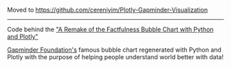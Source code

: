 Moved to https://github.com/cereniyim/Plotly-Gapminder-Visualization

---

Code behind the ["A Remake of the Factfulness Bubble Chart with Python and Plotly"](https://towardsdatascience.com/a-remake-of-the-factfulness-bubble-chart-with-python-and-plotly-cd40ff7b3011?source=friends_link&sk=676e1601e134dc33a8b35d325ec6b3bb)

[Gapminder Foundation's](https://www.gapminder.org/) famous bubble chart regenerated with Python and Plotly with the purpose of helping people understand world better with data!
